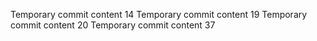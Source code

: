 Temporary commit content 14
Temporary commit content 19
Temporary commit content 20
Temporary commit content 37
